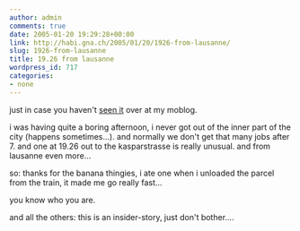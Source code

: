 ```yaml
---
author: admin
comments: true
date: 2005-01-20 19:29:28+00:00
link: http://habi.gna.ch/2005/01/20/1926-from-lausanne/
slug: 1926-from-lausanne
title: 19.26 from lausanne
wordpress_id: 717
categories:
- none
---
```



just in case you haven't [seen it](http://moblog.co.uk/view.php?id=41304) over at my moblog.



i was having quite a boring afternoon, i never got out of the inner part of the city (happens sometimes...). and normally we don't get that many jobs after 7. and one at 19.26 out to the kasparstrasse is really unusual. and from lausanne even more...



so: thanks for the banana thingies, i ate one when i unloaded the parcel from the train, it made me go really fast...
  
you know who you are.



and all the others: this is an insider-story, just don't bother....

